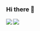 ### Hi there 👋

<a href="https://github.com/anuraghazra/github-readme-stats">
    <img align="left" src="https://github-readme-stats.vercel.app/api?username=isbm&show_icons=true&hide_rank=true&count_private=true&theme=dark" />
    <img align="left" src="https://github-readme-stats.vercel.app/api/top-langs/?username=isbm&hide=html&theme=dark" />
</a>
